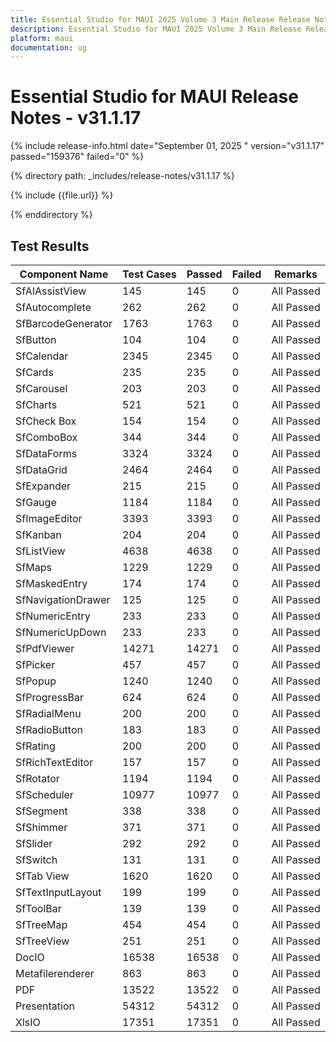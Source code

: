 ```yaml
---
title: Essential Studio for MAUI 2025 Volume 3 Main Release Release Notes   - v31.1.17
description: Essential Studio for MAUI 2025 Volume 3 Main Release Release Notes   - v31.1.17
platform: maui
documentation: ug
---
```


# Essential Studio for MAUI  Release Notes   - v31.1.17

{% include release-info.html date="September 01, 2025 "  version="v31.1.17" passed="159376" failed="0" %}

{% directory path: _includes/release-notes/v31.1.17 %}

{% include {{file.url}} %}

{% enddirectory %}

## Test Results

| Component Name | Test Cases | Passed | Failed | Remarks |
|---------------|------------|--------|--------|---------|
| SfAIAssistView | 145 | 145 | 0 | All Passed |
| SfAutocomplete | 262 | 262 | 0 | All Passed |
| SfBarcodeGenerator | 1763 | 1763 | 0 | All Passed |
| SfButton | 104 | 104 | 0 | All Passed |
| SfCalendar | 2345 | 2345 | 0 | All Passed |
| SfCards | 235 | 235 | 0 | All Passed |
| SfCarousel | 203 | 203 | 0 | All Passed |
| SfCharts | 521 | 521 | 0 | All Passed |
| SfCheck Box | 154 | 154 | 0 | All Passed |
| SfComboBox | 344 | 344 | 0 | All Passed |
| SfDataForms | 3324 | 3324 | 0 | All Passed |
| SfDataGrid | 2464 | 2464 | 0 | All Passed |
| SfExpander | 215 | 215 | 0 | All Passed |
| SfGauge | 1184 | 1184 | 0 | All Passed |
| SfImageEditor | 3393 | 3393 | 0 | All Passed |
| SfKanban | 204 | 204 | 0 | All Passed |
| SfListView | 4638 | 4638 | 0 | All Passed |
| SfMaps | 1229 | 1229 | 0 | All Passed |
| SfMaskedEntry | 174 | 174 | 0 | All Passed |
| SfNavigationDrawer | 125 | 125 | 0 | All Passed |
| SfNumericEntry | 233 | 233 | 0 | All Passed |
| SfNumericUpDown | 233 | 233 | 0 | All Passed |
| SfPdfViewer | 14271 | 14271 | 0 | All Passed |
| SfPicker | 457 | 457 | 0 | All Passed |
| SfPopup | 1240 | 1240 | 0 | All Passed |
| SfProgressBar | 624 | 624 | 0 | All Passed |
| SfRadialMenu | 200 | 200 | 0 | All Passed |
| SfRadioButton | 183 | 183 | 0 | All Passed |
| SfRating | 200 | 200 | 0 | All Passed |
| SfRichTextEditor | 157 | 157 | 0 | All Passed |
| SfRotator | 1194 | 1194 | 0 | All Passed |
| SfScheduler | 10977 | 10977 | 0 | All Passed |
| SfSegment | 338 | 338 | 0 | All Passed |
| SfShimmer | 371 | 371 | 0 | All Passed |
| SfSlider | 292 | 292 | 0 | All Passed |
| SfSwitch | 131 | 131 | 0 | All Passed |
| SfTab View | 1620 | 1620 | 0 | All Passed |
| SfTextInputLayout | 199 | 199 | 0 | All Passed |
| SfToolBar | 139 | 139 | 0 | All Passed |
| SfTreeMap | 454 | 454 | 0 | All Passed |
| SfTreeView | 251 | 251 | 0 | All Passed |
| DocIO | 16538 | 16538 | 0 | All Passed |
| Metafilerenderer | 863 | 863 | 0 | All Passed |
| PDF | 13522 | 13522 | 0 | All Passed |
| Presentation | 54312 | 54312 | 0 | All Passed |
| XlsIO | 17351 | 17351 | 0 | All Passed |